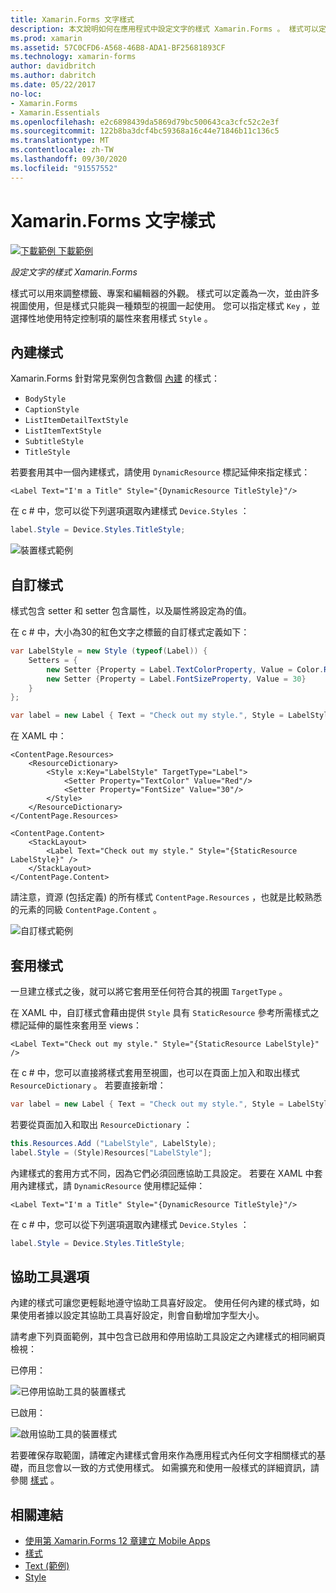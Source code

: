 ```yaml
---
title: Xamarin.Forms 文字樣式
description: 本文說明如何在應用程式中設定文字的樣式 Xamarin.Forms 。 樣式可以定義為一次，並由許多視圖使用，但是樣式只能與一種類型的視圖一起使用。
ms.prod: xamarin
ms.assetid: 57C0CFD6-A568-46B8-ADA1-BF25681893CF
ms.technology: xamarin-forms
author: davidbritch
ms.author: dabritch
ms.date: 05/22/2017
no-loc:
- Xamarin.Forms
- Xamarin.Essentials
ms.openlocfilehash: e2c6898439da5869d79bc500643ca3cfc52c2e3f
ms.sourcegitcommit: 122b8ba3dcf4bc59368a16c44e71846b11c136c5
ms.translationtype: MT
ms.contentlocale: zh-TW
ms.lasthandoff: 09/30/2020
ms.locfileid: "91557552"
---
```

# <a name="no-locxamarinforms-text-styles"></a>Xamarin.Forms 文字樣式

[![下載範例](~/media/shared/download.png) 下載範例](https://docs.microsoft.com/samples/xamarin/xamarin-forms-samples/userinterface-text)

_設定文字的樣式 Xamarin.Forms_

樣式可以用來調整標籤、專案和編輯器的外觀。 樣式可以定義為一次，並由許多視圖使用，但是樣式只能與一種類型的視圖一起使用。
您可以指定樣式 `Key` ，並選擇性地使用特定控制項的屬性來套用樣式 `Style` 。

## <a name="built-in-styles"></a>內建樣式

Xamarin.Forms 針對常見案例包含數個 [內建](xref:Xamarin.Forms.Device.Styles) 的樣式：

- `BodyStyle`
- `CaptionStyle`
- `ListItemDetailTextStyle`
- `ListItemTextStyle`
- `SubtitleStyle`
- `TitleStyle`

若要套用其中一個內建樣式，請使用 `DynamicResource` 標記延伸來指定樣式：

```xaml
<Label Text="I'm a Title" Style="{DynamicResource TitleStyle}"/>
```

在 c # 中，您可以從下列選項選取內建樣式 `Device.Styles` ：

```csharp
label.Style = Device.Styles.TitleStyle;
```

![裝置樣式範例](styles-images/builtinstyles.png)

## <a name="custom-styles"></a>自訂樣式

樣式包含 setter 和 setter 包含屬性，以及屬性將設定為的值。

在 c # 中，大小為30的紅色文字之標籤的自訂樣式定義如下：

```csharp
var LabelStyle = new Style (typeof(Label)) {
    Setters = {
        new Setter {Property = Label.TextColorProperty, Value = Color.Red},
        new Setter {Property = Label.FontSizeProperty, Value = 30}
    }
};

var label = new Label { Text = "Check out my style.", Style = LabelStyle };
```

在 XAML 中：

```xaml
<ContentPage.Resources>
    <ResourceDictionary>
        <Style x:Key="LabelStyle" TargetType="Label">
            <Setter Property="TextColor" Value="Red"/>
            <Setter Property="FontSize" Value="30"/>
        </Style>
    </ResourceDictionary>
</ContentPage.Resources>

<ContentPage.Content>
    <StackLayout>
        <Label Text="Check out my style." Style="{StaticResource LabelStyle}" />
    </StackLayout>
</ContentPage.Content>
```

請注意，資源 (包括定義) 的所有樣式 `ContentPage.Resources` ，也就是比較熟悉的元素的同級 `ContentPage.Content` 。

![自訂樣式範例](styles-images/customstyle.png)

## <a name="applying-styles"></a>套用樣式

一旦建立樣式之後，就可以將它套用至任何符合其的視圖 `TargetType` 。

在 XAML 中，自訂樣式會藉由提供 `Style` 具有 `StaticResource` 參考所需樣式之標記延伸的屬性來套用至 views：

```xaml
<Label Text="Check out my style." Style="{StaticResource LabelStyle}" />
```

在 c # 中，您可以直接將樣式套用至視圖，也可以在頁面上加入和取出樣式 `ResourceDictionary` 。 若要直接新增：

```csharp
var label = new Label { Text = "Check out my style.", Style = LabelStyle };
```

若要從頁面加入和取出 `ResourceDictionary` ：

```csharp
this.Resources.Add ("LabelStyle", LabelStyle);
label.Style = (Style)Resources["LabelStyle"];
```

內建樣式的套用方式不同，因為它們必須回應協助工具設定。 若要在 XAML 中套用內建樣式，請 `DynamicResource` 使用標記延伸：

```xaml
<Label Text="I'm a Title" Style="{DynamicResource TitleStyle}"/>
```

在 c # 中，您可以從下列選項選取內建樣式 `Device.Styles` ：

```csharp
label.Style = Device.Styles.TitleStyle;
```

## <a name="accessibility"></a>協助工具選項

內建的樣式可讓您更輕鬆地遵守協助工具喜好設定。 使用任何內建的樣式時，如果使用者據以設定其協助工具喜好設定，則會自動增加字型大小。

請考慮下列頁面範例，其中包含已啟用和停用協助工具設定之內建樣式的相同網頁檢視：

已停用：

![已停用協助工具的裝置樣式](styles-images/pre-access.png)

已啟用：

![啟用協助工具的裝置樣式](styles-images/post-access.png)

若要確保存取範圍，請確定內建樣式會用來作為應用程式內任何文字相關樣式的基礎，而且您會以一致的方式使用樣式。 如需擴充和使用一般樣式的詳細資訊，請參閱 [樣式](~/xamarin-forms/user-interface/styles/index.md) 。

## <a name="related-links"></a>相關連結

- [使用第 Xamarin.Forms 12 章建立 Mobile Apps](https://developer.xamarin.com/r/xamarin-forms/book/chapter12.pdf)
- [樣式](~/xamarin-forms/user-interface/styles/index.md)
- [Text (範例) ](/samples/xamarin/xamarin-forms-samples/userinterface-text)
- [Style](xref:Xamarin.Forms.Style)